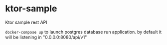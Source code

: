# ktor-sample
Ktor sample rest API

`docker-compose up` to launch postgres database
run application. by default it will be listening in "0.0.0.0:8080/api/v1"
